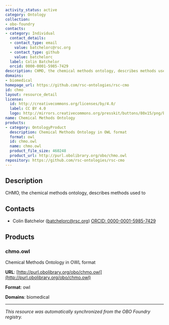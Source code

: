 ```yaml
---
activity_status: active
category: Ontology
collection:
- obo-foundry
contacts:
- category: Individual
  contact_details:
  - contact_type: email
    value: batchelorc@rsc.org
  - contact_type: github
    value: batchelorc
  label: Colin Batchelor
  orcid: 0000-0001-5985-7429
description: CHMO, the chemical methods ontology, describes methods used to
domains:
- biomedical
homepage_url: https://github.com/rsc-ontologies/rsc-cmo
id: chmo
layout: resource_detail
license:
  id: http://creativecommons.org/licenses/by/4.0/
  label: CC BY 4.0
  logo: http://mirrors.creativecommons.org/presskit/buttons/80x15/png/by.png
name: Chemical Methods Ontology
products:
- category: OntologyProduct
  description: Chemical Methods Ontology in OWL format
  format: owl
  id: chmo.owl
  name: chmo.owl
  product_file_size: 460248
  product_url: http://purl.obolibrary.org/obo/chmo.owl
repository: https://github.com/rsc-ontologies/rsc-cmo
---
```

## Description

CHMO, the chemical methods ontology, describes methods used to

## Contacts

- Colin Batchelor (batchelorc@rsc.org) [ORCID: 0000-0001-5985-7429](https://orcid.org/0000-0001-5985-7429)

## Products

### chmo.owl

Chemical Methods Ontology in OWL format

**URL**: [http://purl.obolibrary.org/obo/chmo.owl](http://purl.obolibrary.org/obo/chmo.owl)

**Format**: owl

**Domains**: biomedical

---

*This resource was automatically synchronized from the OBO Foundry registry.*